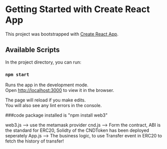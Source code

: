 # Getting Started with Create React App

This project was bootstrapped with [Create React App](https://github.com/facebook/create-react-app).

## Available Scripts

In the project directory, you can run:

### `npm start`

Runs the app in the development mode.\
Open [http://localhost:3000](http://localhost:3000) to view it in the browser.

The page will reload if you make edits.\
You will also see any lint errors in the console.

###code
package installed is "npm install web3"

web3.js --> use the metamask provider
cnd.js --> Form the contract, ABI is the standard for ERC20, Solidty of the CNDToken has been deployed seperately
App.js --> The business logic, to use Transfer event in ERC20 to fetch the history of transfer!


